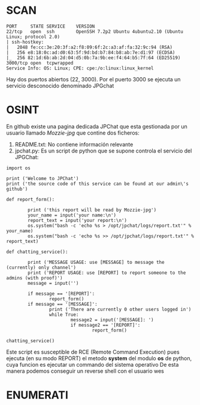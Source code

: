 
# SCAN

```
PORT     STATE SERVICE    VERSION
22/tcp   open  ssh        OpenSSH 7.2p2 Ubuntu 4ubuntu2.10 (Ubuntu Linux; protocol 2.0)
| ssh-hostkey: 
|   2048 fe:cc:3e:20:3f:a2:f8:09:6f:2c:a3:af:fa:32:9c:94 (RSA)
|   256 e8:18:0c:ad:d0:63:5f:9d:bd:b7:84:b8:ab:7e:d1:97 (ECDSA)
|_  256 82:1d:6b:ab:2d:04:d5:0b:7a:9b:ee:f4:64:b5:7f:64 (ED25519)
3000/tcp open  tcpwrapped
Service Info: OS: Linux; CPE: cpe:/o:linux:linux_kernel
```
Hay dos puertos abiertos (22, 3000). Por el puerto 3000 se ejecuta un servicio desconocido denominado JPGchat

# OSINT
En github existe una pagina dedicada JPChat que esta gestionada por un usuario llamado *Mozzie-jpg* que contine dos ficheros:

1. README.txt: No contiene información relevante
2. jpchat.py: Es un script de python que se supone controla el servicio del JPGChat:

```
import os

print ('Welcome to JPChat')
print ('the source code of this service can be found at our admin\'s github')

def report_form():

        print ('this report will be read by Mozzie-jpg')
        your_name = input('your name:\n')
        report_text = input('your report:\n')
        os.system("bash -c 'echo %s > /opt/jpchat/logs/report.txt'" % your_name)
        os.system("bash -c 'echo %s >> /opt/jpchat/logs/report.txt'" % report_text)

def chatting_service():

        print ('MESSAGE USAGE: use [MESSAGE] to message the (currently) only channel')
        print ('REPORT USAGE: use [REPORT] to report someone to the admins (with proof)')
        message = input('')

        if message == '[REPORT]':
                report_form()
        if message == '[MESSAGE]':
                print ('There are currently 0 other users logged in')
                while True:
                        message2 = input('[MESSAGE]: ')
                        if message2 == '[REPORT]':
                                report_form()

chatting_service()
```
Este script es susceptible de RCE (Remote Command Execution) pues ejecuta (en su modo REPORT) el metodo **system** del modulo **os**
de python, cuya funcion es ejecutar un commando del sistema operativo
De esta manera podemos conseguir un reverse shell con el usuario wes

# ENUMERATI
